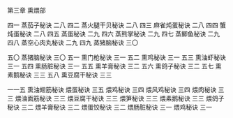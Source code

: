 第三章 熏煨部

四一 蒸茄子秘诀 二八
四二 蒸火腿干贝秘诀 二八
四三 麻雀炖蛋秘诀 二八
四四 蟹炖蛋秘诀 二八
四五 蒸蛋秘诀 二九
四六 蒸熊掌秘诀 二九
四七 蒸鲫鱼秘诀 二九
四八 蒸空心肉丸秘诀 二九
四九 蒸猪脑秘诀 三〇

五〇 蒸猪脑秘诀 三〇
五一 熏门枪秘诀 三一
五二 熏鸡秘诀 三一
五三 熏油虾秘诀 三一
五四 熏肠脏秘诀 三一
五五 熏羊膏秘诀 三二
五六 熏鸽子秘诀 三二
五七 熏素鹅秘诀 三三
五八 熏豆腐干秘诀 三三

一一五 熏油翅筋秘诀
煨蛋秘诀 三五
煨鸡秘诀 三四
煨风鸡秘诀 三四
煨肉秘诀 三三
煨油面筋秘诀 三三
煨豆腐干秘诀 三三
煨笋秘诀 三三
煨素鹅秘诀 三三
煨鸽子秘诀 三二
煨羊膏秘诀 三二
煨蛋饺秘诀 三二
煨肠脏秘诀 三一
煨鸡秘诀 三一